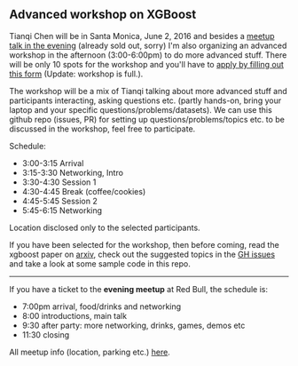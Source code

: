 ## Advanced workshop on XGBoost 

Tianqi Chen will be in Santa Monica, June 2, 2016 and besides a 
[meetup talk in the evening](https://www.eventbrite.com/e/xgboost-a-scalable-tree-boosting-system-tickets-25443090970) 
(already sold out, sorry)
I'm also organizing an advanced workshop in the afternoon (3:00-6:00pm) to do more advanced stuff.
There will be only 10 spots for the workshop and you'll have to 
[apply by filling out this form](https://docs.google.com/forms/d/14rlZFGKBOblu-ynuHp3ev-wrhZqSHQpiHeyjuaVKqN4/viewform?edit_requested=true) (Update: workshop is full.).

The workshop will be a mix of Tianqi talking about more advanced stuff and participants interacting, asking questions etc. (partly hands-on, bring your laptop and your specific questions/problems/datasets). We can use this github repo (issues, PR) for setting up questions/problems/topics etc. to be discussed in the workshop, feel free to participate.  

Schedule: 
- 3:00-3:15 Arrival 
- 3:15-3:30 Networking, Intro 
- 3:30-4:30 Session 1 
- 4:30-4:45 Break (coffee/cookies) 
- 4:45-5:45 Session 2 
- 5:45-6:15 Networking 

Location disclosed only to the selected participants.

If you have been selected for the workshop, then before coming, 
read the xgboost paper on [arxiv](https://arxiv.org/abs/1603.02754), 
check out the suggested topics in the 
[GH issues](https://github.com/szilard/xgboost-adv-workshop-LA/issues) 
and take a look at some sample code in this repo.

------------------------

If you have a ticket to the **evening meetup** at Red Bull, the schedule is: 
- 7:00pm arrival, food/drinks and networking 
- 8:00 introductions, main talk  
- 9:30 after party: more networking, drinks, games, demos etc 
- 11:30 closing

All meetup info (location, parking etc.) [here](https://www.eventbrite.com/e/xgboost-a-scalable-tree-boosting-system-tickets-25443090970).


